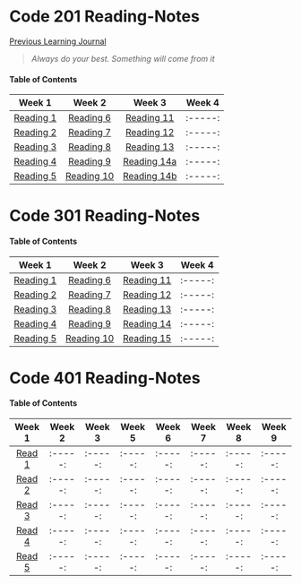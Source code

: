 # Code 201 Reading-Notes


[Previous Learning Journal](https://kozer2.github.io/Learning-Journal/)


> *Always do your best. Something will come from it*




#### Table of Contents


|Week 1                       |Week 2                      |Week 3                         | Week 4 | 
|:-----:                      |:-----:                     |:-----:                        |:-----: |
|[Reading 1](Reading-01.md)   |[Reading 6](Reading-06.md)  |[Reading 11](Reading-11.md)    |:-----: |
|[Reading 2](Reading-02.md)   |[Reading 7](Reading-07.md)  |[Reading 12](Reading-12.md)    |:-----: |
|[Reading 3](Reading-03.md)   |[Reading 8](Reading-08.md)  |[Reading 13](Reading-13.md)    |:-----: |
|[Reading 4](Reading-04.md)   |[Reading 9](Reading-09.md)  |[Reading 14a](Reading-14a.md)  |:-----: |
|[Reading 5](Reading-05.md)   |[Reading 10](Reading-10.md) |[Reading 14b](Reading-14b.md)  |:-----: |  
 
 
 
 
 
 
 # Code 301 Reading-Notes
 
 
 #### Table of Contents


|Week 1                       |Week 2                        |Week 3                         | Week 4 | 
|:-----:                      |:-----:                       |:-----:                        |:-----: |
|[Reading 1](Reading-301.md)  |[Reading 6](Reading-306.md)   |[Reading 11](Reading-311.md)   |:-----: |
|[Reading 2](Reading-302.md)  |[Reading 7](Reading-307.md)   |[Reading 12](Reading-312.md)   |:-----: |
|[Reading 3](Reading-303.md)  |[Reading 8](Reading-308.md)   |[Reading 13](Reading-313.md)   |:-----: |
|[Reading 4](Reading-304.md)  |[Reading 9](Reading-309.md)   |[Reading 14](Reading-314.md)   |:-----: |
|[Reading 5](Reading-305.md)  |[Reading 10](Reading-310.md)  |[Reading 15](Reading-315.md)   |:-----: |  


 # Code 401 Reading-Notes
 
 
 #### Table of Contents


|Week 1                    |Week 2    |Week 3   | Week 5 | Week 6   |Week 7    |Week 8   | Week 9 | 
|:-----:                   |:-----:   |:-----:  |:-----: | :-----:  |:-----:   |:-----:  |:-----: |
|[Read 1](Reading-401.md)  |:-----:   |:-----:  |:-----: | :-----:  |:-----:   |:-----:  |:-----: |
|[Read 2](Reading-402.md)  |:-----:   |:-----:  |:-----: | :-----:  |:-----:   |:-----:  |:-----: |
|[Read 3](Reading-403.md)  |:-----:   |:-----:  |:-----: | :-----:  |:-----:   |:-----:  |:-----: |
|[Read 4](Reading-404.md)  |:-----:   |:-----:  |:-----: | :-----:  |:-----:   |:-----:  |:-----: |
|[Read 5](Reading-405.md)  |:-----:   |:-----:  |:-----: | :-----:  |:-----:   |:-----:  |:-----: |

